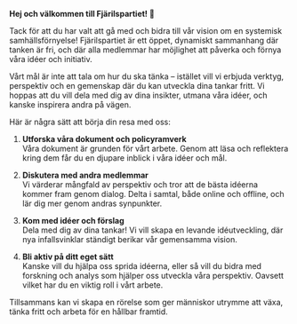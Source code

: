**Hej och välkommen till Fjärilspartiet! 🦋**

Tack för att du har valt att gå med och bidra till vår vision om en systemisk samhällsförnyelse! Fjärilspartiet är ett öppet, dynamiskt sammanhang där tanken är fri, och där alla medlemmar har möjlighet att påverka och förnya våra idéer och initiativ. 

Vårt mål är inte att tala om hur du ska tänka – istället vill vi erbjuda verktyg, perspektiv och en gemenskap där du kan utveckla dina tankar fritt. Vi hoppas att du vill dela med dig av dina insikter, utmana våra idéer, och kanske inspirera andra på vägen.

Här är några sätt att börja din resa med oss:

1. **Utforska våra dokument och policyramverk**  
   Våra dokument är grunden för vårt arbete. Genom att läsa och reflektera kring dem får du en djupare inblick i våra idéer och mål.

2. **Diskutera med andra medlemmar**  
   Vi värderar mångfald av perspektiv och tror att de bästa idéerna kommer fram genom dialog. Delta i samtal, både online och offline, och lär dig mer genom andras synpunkter.

3. **Kom med idéer och förslag**  
   Dela med dig av dina tankar! Vi vill skapa en levande idéutveckling, där nya infallsvinklar ständigt berikar vår gemensamma vision.

4. **Bli aktiv på ditt eget sätt**  
   Kanske vill du hjälpa oss sprida idéerna, eller så vill du bidra med forskning och analys som hjälper oss utveckla våra perspektiv. Oavsett vilket har du en viktig roll i vårt arbete.

Tillsammans kan vi skapa en rörelse som ger människor utrymme att växa, tänka fritt och arbeta för en hållbar framtid.

